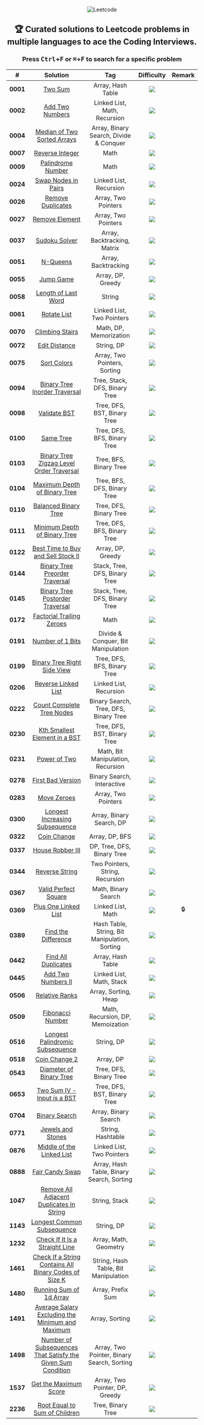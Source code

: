<div align="center">

<picture>
  <source media="(prefers-color-scheme: light)" srcset="https://telegra.ph/file/50295ab5d953128d8e698.png">
  <source media="(prefers-color-scheme: dark)" srcset="https://telegra.ph/file/7ea4a5e6d225c0fe19686.png">
  <img alt="Leetcode">
</picture>

## 🏆 Curated solutions to Leetcode problems in multiple languages to ace the Coding Interviews.

### Press <kbd>Ctrl</kbd>+<kbd>F</kbd> or <kbd>⌘</kbd>+<kbd>F</kbd> to search for a specific problem

|    #     |                              Solution                               |                      Tag                      | Difficulty  | Remark |
| :------: | :-----------------------------------------------------------------: | :-------------------------------------------: | :---------: | :----: |
| **0001** |                            [Two Sum][1]                             |               Array, Hash Table               |  ![][easy]  |        |
| **0002** |                        [Add Two Numbers][2]                         |         Linked List, Math, Recursion          | ![][medium] |        |
| **0004** |                  [Median of Two Sorted Arrays][4]                   |    Array, Binary Search, Divide & Conquer     |  ![][hard]  |        |
| **0007** |                        [Reverse Integer][7]                         |                     Math                      | ![][medium] |        |
| **0009** |                       [Palindrome Number][9]                        |                     Math                      |  ![][easy]  |        |
| **0024** |                      [Swap Nodes in Pairs][24]                      |            Linked List, Recursion             | ![][medium] |        |
| **0026** |                       [Remove Duplicates][26]                       |              Array, Two Pointers              |  ![][easy]  |        |
| **0027** |                        [Remove Element][27]                         |              Array, Two Pointers              |  ![][easy]  |        |
| **0037** |                         [Sudoku Solver][37]                         |          Array, Backtracking, Matrix          |  ![][hard]  |        |
| **0051** |                           [N-Queens][51]                            |              Array, Backtracking              |  ![][hard]  |        |
| **0055** |                           [Jump Game][55]                           |               Array, DP, Greedy               | ![][medium] |        |
| **0058** |                      [Length of Last Word][58]                      |                    String                     |  ![][easy]  |        |
| **0061** |                          [Rotate List][61]                          |           Linked List, Two Pointers           | ![][medium] |        |
| **0070** |                        [Climbing Stairs][70]                        |            Math, DP, Memorization             |  ![][easy]  |        |
| **0072** |                         [Edit Distance][72]                         |                  String, DP                   |  ![][hard]  |        |
| **0075** |                          [Sort Colors][75]                          |         Array, Two Pointers, Sorting          | ![][medium] |        |
| **0094** |                 [Binary Tree Inorder Traversal][94]                 |         Tree, Stack, DFS, Binary Tree         |  ![][easy]  |        |
| **0098** |                         [Validate BST][98]                          |          Tree, DFS, BST, Binary Tree          | ![][medium] |        |
| **0100** |                          [Same Tree][100]                           |          Tree, DFS, BFS, Binary Tree          | ![][medium] |        |
| **0103** |           [Binary Tree Zigzag Level Order Traversal][103]           |            Tree, BFS, Binary Tree             | ![][medium] |        |
| **0104** |                 [Maximum Depth of Binary Tree][104]                 |          Tree, BFS, DFS, Binary Tree          |  ![][easy]  |        |
| **0110** |                     [Balanced Binary Tree][110]                     |            Tree, DFS, Binary Tree             |  ![][easy]  |        |
| **0111** |                 [Minimum Depth of Binary Tree][111]                 |          Tree, DFS, BFS, Binary Tree          |  ![][easy]  |        |
| **0122** |              [Best Time to Buy and Sell Stock II][122]              |               Array, DP, Greedy               | ![][medium] |        |
| **0144** |                [Binary Tree Preorder Traversal][144]                |         Stack, Tree, DFS, Binary Tree         |  ![][easy]  |        |
| **0145** |               [Binary Tree Postorder Traversal][145]                |         Stack, Tree, DFS, Binary Tree         |  ![][easy]  |        |
| **0172** |                  [Factorial Trailing Zeroes][172]                   |                     Math                      | ![][medium] |        |
| **0191** |                       [Number of 1 Bits][191]                       |      Divide & Conquer, Bit Manipulation       |  ![][easy]  |        |
| **0199** |                 [Binary Tree Right Side View][199]                  |          Tree, DFS, BFS, Binary Tree          | ![][medium] |        |
| **0206** |                     [Reverse Linked List][206]                      |            Linked List, Recursion             |  ![][easy]  |        |
| **0222** |                  [Count Complete Tree Nodes][222]                   |     Binary Search, Tree, DFS, Binary Tree     | ![][medium] |        |
| **0230** |                [Kth Smallest Element in a BST][230]                 |          Tree, DFS, BST, Binary Tree          | ![][medium] |        |
| **0231** |                         [Power of Two][231]                         |       Math, Bit Manipulation, Recursion       |  ![][easy]  |        |
| **0278** |                      [First Bad Version][278]                       |          Binary Search, Interactive           |  ![][easy]  |        |
| **0283** |                         [Move Zeroes][283]                          |              Array, Two Pointers              |  ![][easy]  |        |
| **0300** |                [Longest Increasing Subsequence][300]                |           Array, Binary Search, DP            | ![][medium] |        |
| **0322** |                         [Coin Change][322]                          |                Array, DP, BFS                 | ![][medium] |        |
| **0337** |                       [House Robber III][337]                       |          DP, Tree, DFS, Binary Tree           | ![][medium] |        |
| **0344** |                        [Reverse String][344]                        |        Two Pointers, String, Recursion        |  ![][easy]  |        |
| **0367** |                     [Valid Perfect Square][367]                     |              Math, Binary Search              |  ![][easy]  |        |
| **0369** |                     [Plus One Linked List][369]                     |               Linked List, Math               | ![][medium] |   🔒   |
| **0389** |                     [Find the Difference][389]                      | Hash Table, String, Bit Manipulation, Sorting |  ![][easy]  |        |
| **0442** |                     [Find All Duplicates][442]                      |               Array, Hash Table               | ![][medium] |        |
| **0445** |                      [Add Two Numbers II][445]                      |           Linked List, Math, Stack            | ![][medium] |        |
| **0506** |                        [Relative Ranks][506]                        |             Array, Sorting, Heap              |  ![][easy]  |        |
| **0509** |                       [Fibonacci Number][509]                       |       Math, Recursion, DP, Memoization        |  ![][easy]  |        |
| **0516** |               [Longest Palindromic Subsequence][516]                |                  String, DP                   | ![][medium] |        |
| **0518** |                        [Coin Change 2][518]                         |                   Array, DP                   | ![][medium] |        |
| **0543** |                   [Diameter of Binary Tree][543]                    |            Tree, DFS, Binary Tree             |  ![][easy]  |        |
| **0653** |                 [Two Sum IV - Input is a BST][653]                  |          Tree, DFS, BST, Binary Tree          |  ![][easy]  |        |
| **0704** |                        [Binary Search][704]                         |             Array, Binary Search              |  ![][easy]  |        |
| **0771** |                      [Jewels and Stones][771]                       |               String, Hashtable               |  ![][easy]  |        |
| **0876** |                  [Middle of the Linked List][876]                   |           Linked List, Two Pointers           |  ![][easy]  |        |
| **0888** |                       [Fair Candy Swap][888]                        |   Array, Hash Table, Binary Search, Sorting   |  ![][easy]  |        |
| **1047** |          [Remove All Adjacent Duplicates In String][1047]           |                 String, Stack                 |  ![][easy]  |        |
| **1143** |                 [Longest Common Subsequence][1143]                  |                  String, DP                   | ![][medium] |        |
| **1232** |               [Check If It Is a Straight Line][1232]                |             Array, Math, Geometry             |  ![][easy]  |        |
| **1461** |    [Check If a String Contains All Binary Codes of Size K][1461]    |     String, Hash Table, Bit Manipulation      | ![][medium] |        |
| **1480** |                   [Running Sum of 1d Array][1480]                   |               Array, Prefix Sum               |  ![][easy]  |        |
| **1491** |      [Average Salary Excluding the Minimum and Maximum][1491]       |                Array, Sorting                 |  ![][easy]  |        |
| **1498** | [Number of Subsequences That Satisfy the Given Sum Condition][1498] |  Array, Two Pointer, Binary Search, Sorting   | ![][medium] |        |
| **1537** |                    [Get the Maximum Score][1537]                    |        Array, Two Pointer, DP, Greedy         |  ![][hard]  |        |
| **2236** |                [Root Equal to Sum of Children][2236]                |               Tree, Binary Tree               |  ![][easy]  |        |

</div>
<!---------------------------------{ Path Reference }-------------------------->

[1]: ./0001-0100/001%20-%20Two%20Sum/
[2]: ./0001-0100/002%20-%20Add%20Two%20Numbers/
[4]: ./0001-0100/004%20-%20Median%20of%20Two%20Sorted%20Arrays/
[7]: ./0001-0100/007%20-%20Reverse%20Integer/
[9]: ./0001-0100/009%20-%20Palindrome%20Number/
[24]: ./0001-0100/024%20-%20Swap%20Nodes%20in%20Pairs/
[26]: ./0001-0100/026%20-%20Remove%20Duplicates%20from%20Sorted%20Array/
[27]: ./0001-0100/027%20-%20Remove%20Element/
[37]: ./0001-0100/037%20-%20Sudoku%20Solver/
[51]: ./0001-0100/051%20-%20N-Queens/
[55]: ./0001-0100/055%20-%20Jump%20Game/
[58]: ./0001-0100/058%20-%20Length%20of%20Last%20Word/
[61]: ./0001-0100/061%20-%20Rotate%20List%20/
[70]: ./0001-0100/070%20-%20Climbing%20Stairs/
[72]: ./0001-0100/072%20-%20Edit%20Distance/
[75]: ./0001-0100/075%20-%20Sort%20Colors/
[94]: ./0001-0100/094%20-%20Binary%20Tree%20Inorder%20Traversal/
[98]: ./0001-0100/098%20-%20Validate%20Binary%20Search%20Tree/
[100]: ./0001-0100/100%20-%20Same%20Tree/
[103]: ./0101-0200/103%20-%20Binary%20Tree%20Zigzag%20Level%20Order%20Traversal/
[104]: ./0101-0200/104%20-%20Maximum%20Depth%20of%20Binary%20Tree/
[110]: ./0101-0200/110%20-%20Balanced%20Binary%20Tree/
[111]: ./0101-0200/111%20-%20Minimum%20Depth%20of%20Binary%20Tree/
[122]: ./0101-0200/122%20-%20Best%20Time%20to%20Buy%20and%20Sell%20Stock%20II/
[144]: ./0101-0200/144%20-%20Binary%20Tree%20Preorder%20Traversal/
[145]: ./0101-0200/145%20-%20Binary%20Tree%20Postorder%20Traversal/
[172]: ./0101-0200/172%20-%20Factorial%20Trailing%20Zeroes/
[191]: ./0101-0200/191%20-%20Number%20of%201%20Bits/
[199]: ./0101-0200/199%20-%20Binary%20Tree%20Right%20Side%20View/
[206]: ./0201-0300/206%20-%20Reverse%20Linked%20List/
[222]: ./0201-0300/222%20-%20Count%20Complete%20Tree%20Nodes/
[230]: ./0201-0300/230%20-%20Kth%20Smallest%20Element%20in%20a%20BST/
[231]: ./0201-0300/231%20-%20Power%20of%20Two/
[278]: ./0201-0300/278%20-%20First%20Bad%20Version/
[283]: ./0201-0300/283%20-%20Move%20Zeroes/
[300]: ./0201-0300/300%20-%20Longest%20Increasing%20Subsequence/
[322]: ./0301-0400/322%20-%20Coin%20Change/
[337]: ./0301-0400/337%20-%20House%20Robber%20III/
[344]: ./0301-0400/344%20-%20Reverse%20String/
[367]: ./0301-0400/367%20-%20Valid%20Perfect%20Square/
[369]: ./0301-0400/369%20-%20Plus%20One%20Linked%20List/
[389]: ./0301-0400/389%20-%20Find%20the%20Difference/
[442]: ./0401-0500/442%20-%20Find%20All%20Duplicates%20in%20an%20Array/
[445]: ./0401-0500/445%20-%20Add%20Two%20Numbers%20II/
[506]: ./0501-0600/506%20-%20%20Relative%20Ranks/
[509]: ./0501-0600/509%20-%20Fibonacci%20Number/
[516]: ./0501-0600/516%20-%20Longest%20Palindromic%20Subsequence/
[518]: ./0501-0600/518%20-%20Coin%20Change%202/
[543]: ./0501-0600/543%20-%20Diameter%20of%20Binary%20Tree/
[653]: ./0601-0700/653%20-%20Two%20Sum%20IV%20-%20Input%20is%20a%20BST/
[704]: ./0701-0800/704%20-%20Binary%20Search/
[771]: ./0701-0800/771%20-%20Jewels%20and%20Stones/
[876]: ./0801-0900/876%20-%20Middle%20of%20the%20Linked%20List/
[888]: ./0801-0900/888%20-%20Fair%20Candy%20Swap/
[1047]: ./1001-1100/1047%20-%20Remove%20All%20Adjacent%20Duplicates%20In%20String/
[1143]: ./1101-1200/LongestCommonSubsequence.java
[1232]: ./1201-1300/1232%20-%20Check%20If%20It%20Is%20a%20Straight%20Line/
[1461]: ./1401-1500/1461%20-%20Check%20If%20a%20String%20Contains%20All%20Binary%20Codes%20of%20Size%20K/
[1480]: ./1401-1500/1480%20-%20Running%20Sum%20of%201d%20Array/
[1491]: ./1401-1500/1491%20-%20Average%20Salary%20Excluding%20the%20Minimum%20and%20Maximum%20Salary/
[1498]: ./1401-1500/1498%20-%20Number%20of%20Subsequences%20That%20Satisfy%20the%20Given%20Sum%20Condition/
[1537]: ./1501-1600/1537%20-%20Get%20the%20Maximum%20Score/
[2236]: ./2201-2300/2236%20-%20Root%20Equals%20Sum%20of%20Children/

<!----------------------------------{ Labels }--------------------------------->

[easy]: https://img.shields.io/badge/-Easy-bright
[medium]: https://img.shields.io/badge/-Medium-yellow
[hard]: https://img.shields.io/badge/-Hard-red
